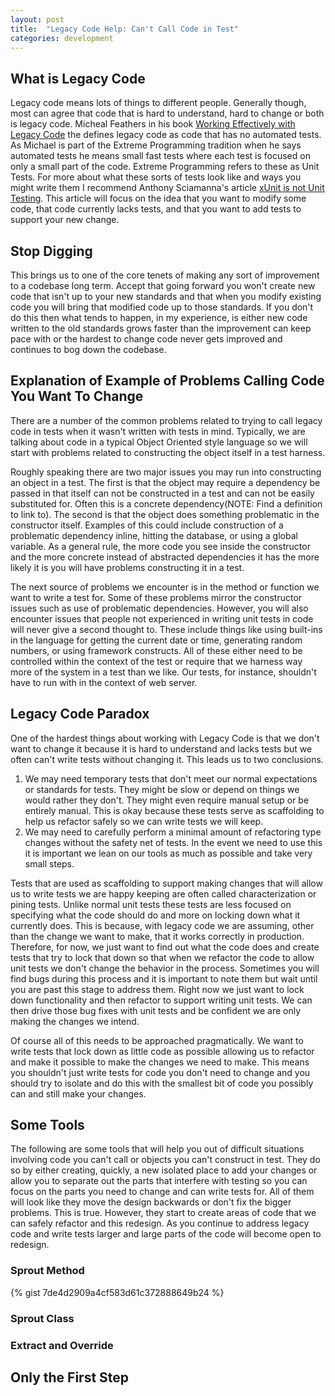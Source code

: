 ```yaml
---
layout: post
title:  "Legacy Code Help: Can't Call Code in Test"
categories: development
---
```

## What is Legacy Code

Legacy code means lots of things to different people. Generally though, most can agree that code that is hard to understand, hard to change or both is legacy code. Micheal Feathers in his book [Working Effectively with Legacy Code](https://www.amazon.com/dp/0131177052/ref=cm_sw_em_r_mt_dp_U_PcTxDbGHF7KWE) the defines legacy code as code that has no automated tests. As Michael is part of the Extreme Programming tradition when he says automated tests he means small fast tests where each test is focused on only a small part of the code. Extreme Programming refers to these as Unit Tests. For more about what these sorts of tests look like and ways you might write them I recommend Anthony Sciamanna's article [xUnit is not Unit Testing](https://anthonysciamanna.com/2014/12/06/xunit-is-not-unit-testing.html). This article will focus on the idea that you want to modify some code, that code currently lacks tests, and that you want to add tests to support your new change.

## Stop Digging

This brings us to one of the core tenets of making any sort of improvement to a codebase long term. Accept that going forward you won't create new code that isn't up to your new standards and that when you modify existing code you will bring that modified code up to those standards. If you don't do this then what tends to happen, in my experience, is either new code written to the old standards grows faster than the improvement can keep pace with or the hardest to change code never gets improved and continues to bog down the codebase.

## Explanation of Example of Problems Calling Code You Want To Change

There are a number of the common problems related to trying to call legacy code in tests when it wasn't written with tests in mind. Typically, we are talking about code in a typical Object Oriented style language so we will start with problems related to constructing the object itself in a test harness.

Roughly speaking there are two major issues you may run into constructing an object in a test. The first is that the object may require a dependency be passed in that itself can not be constructed in a test and can not be easily substituted for. Often this is a concrete dependency(NOTE: Find a definition to link to). The second is that the object does something problematic in the constructor itself. Examples of this could include construction of a problematic dependency inline, hitting the database, or using a global variable. As a general rule, the more code you see inside the constructor and the more concrete instead of abstracted dependencies it has the more likely it is you will have problems constructing it in a test.

The next source of problems we encounter is in the method or function we want to write a test for. Some of these problems mirror the constructor issues such as use of problematic dependencies. However, you will also encounter issues that people not experienced in writing unit tests in code will never give a second thought to. These include things like using built-ins in the language for getting the current date or time, generating random numbers, or using framework constructs. All of these either need to be controlled within the context of the test or require that we harness way more of the system in a test than we like. Our tests, for instance, shouldn't have to run with in the context of web server.

## Legacy Code Paradox

One of the hardest things about working with Legacy Code is that we don't want to change it because it is hard to understand and lacks tests but we often can't write tests without changing it. This leads us to two conclusions.

1. We may need temporary tests that don't meet our normal expectations or standards for tests. They might be slow or depend on things we would rather they don't. They might even require manual setup or be entirely manual. This is okay because these tests serve as scaffolding to help us refactor safely so we can write tests we will keep.
2. We may need to carefully perform a minimal amount of refactoring type changes without the safety net of tests. In the event we need to use this it is important we lean on our tools as much as possible and take very small steps.

Tests that are used as scaffolding to support making changes that will allow us to write tests we are happy keeping are often called characterization or pining tests. Unlike normal unit tests these tests are less focused on specifying what the code should do and more on locking down what it currently does. This is because, with legacy code we are assuming, other than the change we want to make, that it works correctly in production. Therefore, for now, we just want to find out what the code does and create tests that try to lock that down so that when we refactor the code to allow unit tests we don't change the behavior in the process. Sometimes you will find bugs during this process and it is important to note them but wait until you are past this stage to address them. Right now we just want to lock down functionality and then refactor to support writing unit tests. We can then drive those bug fixes with unit tests and be confident we are only making the changes we intend.

Of course all of this needs to be approached pragmatically. We want to write tests that lock down as little code as possible allowing us to refactor and make it possible to make the changes we need to make. This means you shouldn't just write tests for code you don't need to change and you should try to isolate and do this with the smallest bit of code you possibly can and still make your changes.

## Some Tools

The following are some tools that will help you out of difficult situations involving code you can't call or objects you can't construct in test. They do so by either creating, quickly, a new isolated place to add your changes or allow you to separate out the parts that interfere with testing so you can focus on the parts you need to change and can write tests for. All of them will look like they move the design backwards or don't fix the bigger problems. This is true. However, they start to create areas of code that we can safely refactor and this redesign. As you continue to address legacy code and write tests larger and large parts of the code will become open to redesign.

### Sprout Method

{% gist 7de4d2909a4cf583d61c372888649b24 %}

### Sprout Class

### Extract and Override

## Only the First Step
